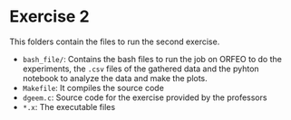 # Exercise 2

This folders contain the files to run the second exercise.

* `bash_file/`: Contains the bash files to run the job on ORFEO to do the experiments, the `.csv` files of the gathered data and the pyhton notebook to analyze the data and make the plots.
* `Makefile`: It compiles the source code
* `dgeem.c`: Source code for the exercise provided by the professors
* `*.x`: The executable files
